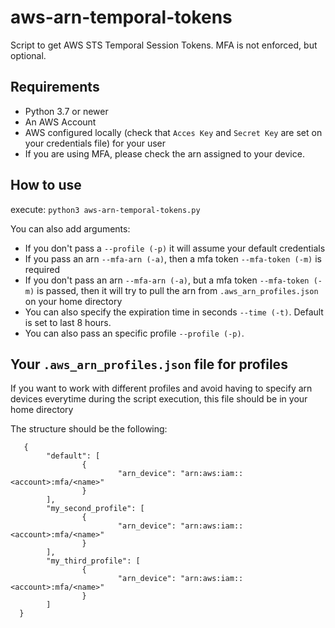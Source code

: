 # aws-arn-temporal-tokens

Script to get AWS STS Temporal Session Tokens. MFA is not enforced, but optional.

## Requirements

- Python 3.7 or newer
- An AWS Account
- AWS configured locally (check that `Acces Key` and `Secret Key` are set on your credentials file) for your user
- If you are using MFA, please check the arn assigned to your device.

## How to use
execute: `python3 aws-arn-temporal-tokens.py`

You can also add arguments:

- If you don't pass a `--profile (-p)` it will assume your default credentials
- If you pass an arn `--mfa-arn (-a)`, then a mfa token `--mfa-token (-m)` is required
- If you don't pass an arn `--mfa-arn (-a)`, but a mfa token `--mfa-token (-m)` is passed, then it will try to pull the arn from `.aws_arn_profiles.json` on your home directory
- You can also specify the expiration time in seconds `--time (-t)`. Default is set to last 8 hours.
- You can also pass an specific profile `--profile (-p)`.

## Your `.aws_arn_profiles.json` file for profiles
If you want to work with different profiles and avoid having to specify arn devices everytime during the script execution, this file should be in your home directory

The structure should be the following: 

```
   {
        "default": [
                {
                        "arn_device": "arn:aws:iam::<account>:mfa/<name>"
                }
        ],
        "my_second_profile": [
                {
                        "arn_device": "arn:aws:iam::<account>:mfa/<name>"
                }
        ],
        "my_third_profile": [
                {
                        "arn_device": "arn:aws:iam::<account>:mfa/<name>"
                }
        ]
  }
```
